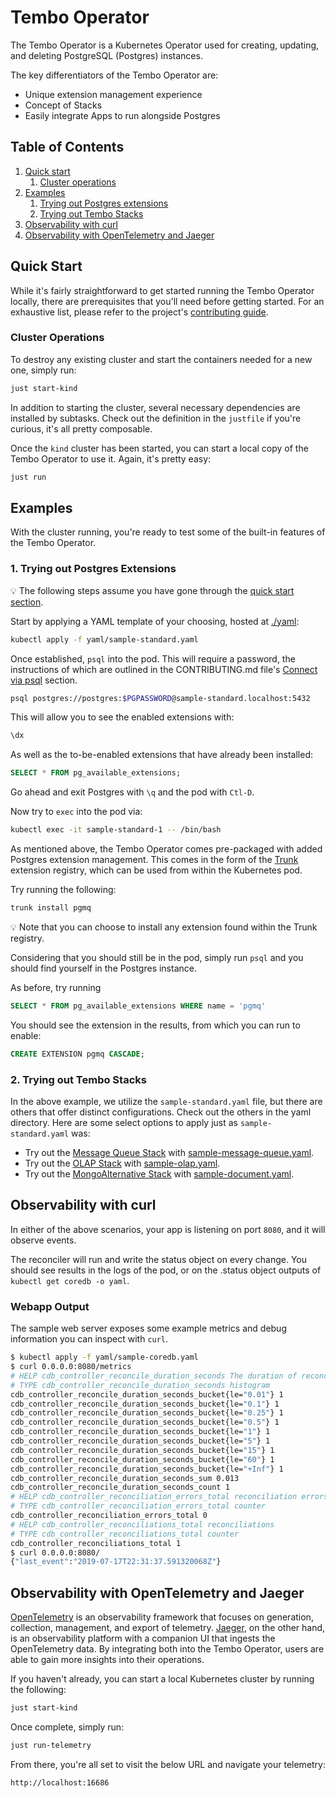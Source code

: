 # Tembo Operator

The Tembo Operator is a Kubernetes Operator used for creating, updating, and deleting PostgreSQL (Postgres) instances.

The key differentiators of the Tembo Operator are:

- Unique extension management experience
- Concept of Stacks
- Easily integrate Apps to run alongside Postgres

## Table of Contents

1. [Quick start](#quick-start)
    1. [Cluster operations](#cluster-operations)
2. [Examples](#examples)
    1. [Trying out Postgres extensions](#1-trying-out-postgres-extensions)
    2. [Trying out Tembo Stacks](#2-trying-out-tembo-stacks) 
3. [Observability with curl](#observability-with-curl)
4. [Observability with OpenTelemetry and Jaeger](#observability-with-opentelemetry-and-jaeger)

## Quick Start

While it's fairly straightforward to get started running the Tembo Operator locally, there are prerequisites that you'll need before getting started.
For an exhaustive list, please refer to the project's [contributing guide](./CONTRIBUTING.md).

### Cluster Operations

To destroy any existing cluster and start the containers needed for a new one, simply run:

```bash
just start-kind
```

In addition to starting the cluster, several necessary dependencies are installed by subtasks. Check out the definition in the `justfile` if you're curious, it's all pretty composable.

Once the `kind` cluster has been started, you can start a local copy of the Tembo Operator to use it. Again, it's pretty easy:

```bash
just run
```

## Examples

With the cluster running, you're ready to test some of the built-in features of the Tembo Operator.

### 1. Trying out Postgres Extensions

:bulb: The following steps assume you have gone through the [quick start section](#quick-start).

Start by applying a YAML template of your choosing, hosted at [./yaml](./yaml):

```bash
kubectl apply -f yaml/sample-standard.yaml
```

Once established, `psql` into the pod.
This will require a password, the instructions of which are outlined in the CONTRIBUTING.md file's [Connect via psql](https://github.com/tembo-io/tembo/blob/main/tembo-operator/CONTRIBUTING.md#4-connect-via-psql) section.

```bash
psql postgres://postgres:$PGPASSWORD@sample-standard.localhost:5432
```

This will allow you to see the enabled extensions with:

```sql
\dx
```

As well as the to-be-enabled extensions that have already been installed:

```sql
SELECT * FROM pg_available_extensions;
```

Go ahead and exit Postgres with `\q` and the pod with `Ctl-D`.

Now try to `exec` into the pod via:

```bash
kubectl exec -it sample-standard-1 -- /bin/bash
```

As mentioned above, the Tembo Operator comes pre-packaged with added Postgres extension management.
This comes in the form of the [Trunk](https://pgt.dev/) extension registry, which can be used from within the Kubernetes pod.

Try running the following:

```bash
trunk install pgmq
```

:bulb: Note that you can choose to install any extension found within the Trunk registry.

Considering that you should still be in the pod, simply run `psql` and you should find yourself in the Postgres instance.

As before, try running

```sql
SELECT * FROM pg_available_extensions WHERE name = 'pgmq'
```

You should see the extension in the results, from which you can run to enable:

```sql
CREATE EXTENSION pgmq CASCADE;
```

### 2. Trying out Tembo Stacks

In the above example, we utilize the `sample-standard.yaml` file, but there are others that offer distinct configurations.
Check out the others in the yaml directory.
Here are some select options to apply just as `sample-standard.yaml` was:

- Try out the [Message Queue Stack](https://tembo.io/docs/tembo-stacks/message-queue) with [sample-message-queue.yaml](./yaml/sample-message-queue.yaml).
- Try out the [OLAP Stack](https://tembo.io/docs/tembo-stacks/olap) with [sample-olap.yaml](./yaml/sample-olap.yaml).
- Try out the [MongoAlternative Stack](https://tembo.io/docs/tembo-stacks/mongo-alternative) with [sample-document.yaml](./yaml/sample-document.yaml).

## Observability with curl

In either of the above scenarios, your app is listening on port `8080`, and it will observe events.

The reconciler will run and write the status object on every change. You should see results in the logs of the pod, or on the .status object outputs of `kubectl get coredb -o yaml`.

### Webapp Output

The sample web server exposes some example metrics and debug information you can inspect with `curl`.

```bash
$ kubectl apply -f yaml/sample-coredb.yaml
$ curl 0.0.0.0:8080/metrics
# HELP cdb_controller_reconcile_duration_seconds The duration of reconcile to complete in seconds
# TYPE cdb_controller_reconcile_duration_seconds histogram
cdb_controller_reconcile_duration_seconds_bucket{le="0.01"} 1
cdb_controller_reconcile_duration_seconds_bucket{le="0.1"} 1
cdb_controller_reconcile_duration_seconds_bucket{le="0.25"} 1
cdb_controller_reconcile_duration_seconds_bucket{le="0.5"} 1
cdb_controller_reconcile_duration_seconds_bucket{le="1"} 1
cdb_controller_reconcile_duration_seconds_bucket{le="5"} 1
cdb_controller_reconcile_duration_seconds_bucket{le="15"} 1
cdb_controller_reconcile_duration_seconds_bucket{le="60"} 1
cdb_controller_reconcile_duration_seconds_bucket{le="+Inf"} 1
cdb_controller_reconcile_duration_seconds_sum 0.013
cdb_controller_reconcile_duration_seconds_count 1
# HELP cdb_controller_reconciliation_errors_total reconciliation errors
# TYPE cdb_controller_reconciliation_errors_total counter
cdb_controller_reconciliation_errors_total 0
# HELP cdb_controller_reconciliations_total reconciliations
# TYPE cdb_controller_reconciliations_total counter
cdb_controller_reconciliations_total 1
$ curl 0.0.0.0:8080/
{"last_event":"2019-07-17T22:31:37.591320068Z"}
```

## Observability with OpenTelemetry and Jaeger

[OpenTelemetry](https://opentelemetry.io/) is an observability framework that focuses on generation, collection, management, and export of telemetry.
[Jaeger](https://www.jaegertracing.io/), on the other hand, is an observability platform with a companion UI that ingests the OpenTelemetry data.
By integrating both into the Tembo Operator, users are able to gain more insights into their operations.

If you haven't already, you can start a local Kubernetes cluster by running the following:

```bash
just start-kind
```

Once complete, simply run:

```bash
just run-telemetry
```

From there, you're all set to visit the below URL and navigate your telemetry:
```
http://localhost:16686
```
